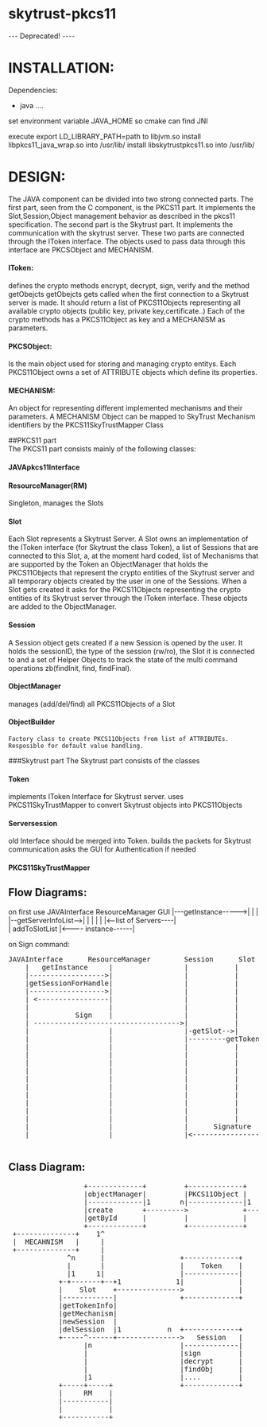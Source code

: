 skytrust-pkcs11
===============




--- Deprecated! ----


# INSTALLATION:

Dependencies:
 - java
 ....

set environment variable JAVA_HOME so cmake can find JNI


execute export LD_LIBRARY_PATH=path to libjvm.so
install libpkcs11_java_wrap.so into /usr/lib/
install libskytrustpkcs11.so into /usr/lib/

# DESIGN:
The JAVA component can be divided into two strong connected parts. 
The first part, seen from the C component, is the PKCS11 part. 
It implements the Slot,Session,Object management behavior as described in the pkcs11 specification.
The second part is the Skytrust part. It implements the communication with the skytrust server.
These two parts are connected through the IToken interface. The objects used to pass data 
through this interface are PKCSObject and MECHANISM.

#### IToken: 
  defines the crypto methods encrypt, decrypt, sign, verify and the method getObejcts
  getObejcts gets called when the first connection to a Skytrust server is made.
  It should return a list of PKCS11Objects representing all available crypto objects (public key, private key,certificate..)
  Each of the crypto methods has a PKCS11Object as key and a MECHANISM as parameters.
  
#### PKCSObject:
  Is the main object used for storing and managing crypto entitys.
  Each PKCS11Object owns a set of ATTRIBUTE objects which define its properties.

#### MECHANISM:
  An object for representing different implemented mechanisms and their parameters.
  A MECHANISM Object can be mapped to SkyTrust Mechanism identifiers by the PKCS11SkyTrustMapper Class


##PKCS11 part  
The PKCS11 part consists mainly of the following classes: 
#### JAVApkcs11Interface
#### ResourceManager(RM)
  Singleton, manages the Slots 
#### Slot
  Each Slot represents a Skytrust Server. A Slot owns 
  an implementation of the IToken interface (for Skytrust the class Token), 
  a list of Sessions that are connected to this Slot,
  a, at the moment hard coded, list of Mechanisms that are supported by the Token
  an ObjectManager that holds the PKCS11Objects that represent the crypto entities of the Skytrust server and all temporary objects created by the user in one of the Sessions. 
  When a Slot gets created it asks for the PKCS11Objects representing the crypto entities of its Skytrust server through the IToken interface. These objects are added to the ObjectManager.
  
#### Session
  A Session object gets created if a new Session is opened by the user. It holds the sessionID, the type of the session (rw/ro), the Slot it is connected to and a set of Helper Objects to track the state of the multi command operations zb(findInit, find, findFinal).
#### ObjectManager
   manages (add/del/find) all PKCS11Objects of a Slot
#### ObjectBuilder
	Factory class to create PKCS11Objects from list of ATTRIBUTEs. Resposible for default value handling.

###Skytrust part
The Skytrust part consists of the classes 
#### Token 
  implements IToken Interface for Skytrust server.
  uses PKCS11SkyTrustMapper to convert Skytrust objects into PKCS11Objects
#### Serversession
  old Interface should be merged into Token.
  builds the packets for Skytrust communication 
  asks the GUI for Authentication if needed
#### PKCS11SkyTrustMapper 


## Flow Diagrams:

on first use
JAVAInterface      ResourceManager                GUI
    |---getInstance----->|                      |
    |                    |--getServerInfoList-->|
    |                    |                      |
    |                    |<--list of Servers----|  
    |              addToSlotList
    |<---- instance------|

on Sign command:
<pre>
JAVAInterface      ResourceManager        Session      Slot      IToken         Skytrust        GUI
    |   getInstance     |                 |           |         |                 |           |
    |------------------>|                 |           |         |                 |           |
    |getSessionForHandle|                 |           |         |                 |           |
    |------------------>|                 |           |         |                 |           |            
    | <-----------------|                 |           |         |                 |           |
    |                   |                 |           |         |                 |           |
    |           Sign    |                 |           |         |                 |           |      
    | ----------------------------------->|           |         |                 |           |
    |                   |                 |-getSlot-->|         |                 |           |
    |                   |                 |---------getToken--->|                 |           |
    |                   |                 |           |         |     doSign      |           |
    |                   |                 |           |         |---------------->|           |
    |                   |                 |           |         |    authRequest  |           |
    |                   |                 |           |         |<----------------|           |
    |                   |                 |           |         |     askForCredentials       |
    |                   |                 |           |         |---------------------------->|
    |                   |                 |           |         |<----------------------------|
    |                   |                 |           |         |  authResponse   |           |
    |                   |                 |           |         |---------------->|           |
    |                   |                 |           |         |   Sign Response |           |
    |                   |                 |      Signature      |<----------------|           |
    |                   |                 |<--------------------|                 |           |

</pre>


## Class Diagram:

<pre>
                  +-------------+         +-------------+       +---------+
                  |objectManager|         |PKCS11Object |       |ATTRIBUTE|
                  |-------------|1       n|-------------|1     n|---------|
                  |create       +--------->             +------->         |
                  |getById      |         |             |       |         |
                  +-------------+         +-------------+       +---------+
 +--------------+    1^
 |  MECAHNISM   |     |
 +--------------+     |
              ^n      |                  +-------------+
              |       |                  |    Token    |
              |1     1|                  |-------------|
            +-+-------+--+1             1|             |
            |    Slot    +--------------->             |         +---------+
            |------------|               +-------------+         |   GUI   |
            |getTokenInfo|                                       |---------|
            |getMechanism|                                       |         |
            |newSession  |                                       |         |
            |delSession  |1           n  +-------------+         +---------+
            +-----^------+--------------->   Session   |
                  |n                     |-------------|
                  |                      |sign         |
                  |                      |decrypt      |
                  |                      |findObj      |
                  |1                     |....         |
            +-----+-----+                +-------------+
            |     RM    |
            |-----------|
            |           |
            +-----------+
</pre>




